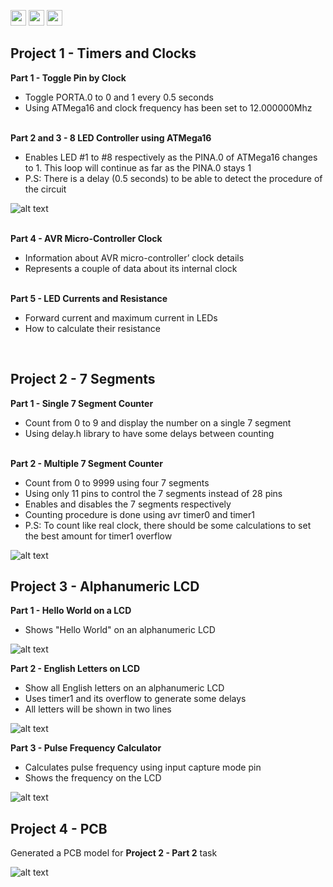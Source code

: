 <img src="https://img.shields.io/badge/version-1.0.0-success?style=flat" height=25px href="#"/> <img src="https://img.shields.io/badge/language-C-blue?style=flat" height=25px href="#"/> <img src="https://img.shields.io/badge/chip-ATMega16-orange?style=flat" height=25px href="#"/>

<h2>Project 1 - Timers and Clocks</h2>

<b>Part 1 - Toggle Pin by Clock</b>
<ul>
  <li>Toggle PORTA.0 to 0 and 1 every 0.5 seconds</li>
  <li>Using ATMega16 and clock frequency has been set to 12.000000Mhz</li>
</ul>

<br><b>Part 2 and 3 - 8 LED Controller using ATMega16</b>
<ul>
  <li>Enables LED #1 to #8 respectively as the PINA.0 of ATMega16 changes to 1. This loop will continue as far as the PINA.0 stays 1</li>
  <li>P.S: There is a delay (0.5 seconds) to be able to detect the procedure of the circuit</li>
</ul>

![alt text](https://i.postimg.cc/jdf9D1st/image.png)

<br><b>Part 4 - AVR Micro-Controller Clock</b>
<ul>
  <li>Information about AVR micro-controller’ clock details</li>
  <li>Represents a couple of data about its internal clock</li>
</ul>

<br><b>Part 5 - LED Currents and Resistance</b>
<ul>
  <li>Forward current and maximum current in LEDs</li>
  <li>How to calculate their resistance</li>
</ul>
<br>

<h2>Project 2 - 7 Segments</h2>

<b>Part 1 - Single 7 Segment Counter</b>
<ul>
  <li>Count from 0 to 9 and display the number on a single 7 segment</li>
  <li>Using delay.h library to have some delays between counting</li>
</ul>

<br><b>Part 2 - Multiple 7 Segment Counter</b>
<ul>
  <li>Count from 0 to 9999 using four 7 segments</li>
  <li>Using only 11 pins to control the 7 segments instead of 28 pins</li>
  <li>Enables and disables the 7 segments respectively</li>
  <li>Counting procedure is done using avr timer0 and timer1</li>
  <li>P.S: To count like real clock, there should be some calculations to set the best amount for timer1 overflow</li>
</ul>

![alt text](https://i.postimg.cc/8PvRDBtF/image.png)
<br>

<h2>Project 3 - Alphanumeric LCD</h2>

<b>Part 1 - Hello World on a LCD</b>
<ul>
  <li>Shows "Hello World" on an alphanumeric LCD</li>
</ul>

![alt text](https://i.postimg.cc/Y0PTxmF4/image.png)
<br>

<b>Part 2 - English Letters on LCD</b>
<ul>
  <li>Show all English letters on an alphanumeric LCD</li>
  <li>Uses timer1 and its overflow to generate some delays</li>
  <li>All letters will be shown in two lines</li>
</ul>

![alt text](https://i.postimg.cc/y8vgWB3b/English-Letters.gif)
<br>

<b>Part 3 - Pulse Frequency Calculator</b>
<ul>
  <li>Calculates pulse frequency using input capture mode pin</li>
  <li>Shows the frequency on the LCD</li>
</ul>

![alt text](https://i.postimg.cc/TPGvJqNj/image.png)
<br>

<h2>Project 4 - PCB</h2>

<a> Generated a PCB model for <b>Project 2 - Part 2</b> task</a>

![alt text](https://i.postimg.cc/pLXsYtGh/image.png)
<br>
